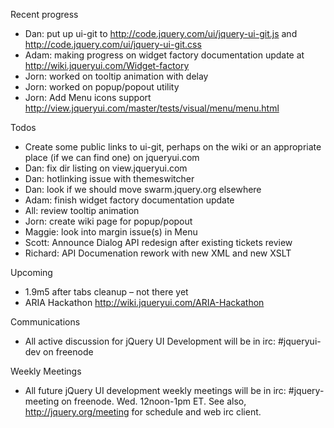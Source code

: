 Recent progress

* Dan: put up ui-git to http://code.jquery.com/ui/jquery-ui-git.js and http://code.jquery.com/ui/jquery-ui-git.css
* Adam: making progress on widget factory documentation update at http://wiki.jqueryui.com/Widget-factory
* Jorn: worked on tooltip animation with delay
* Jorn: worked on popup/popout utility
* Jorn: Add Menu icons support http://view.jqueryui.com/master/tests/visual/menu/menu.html

Todos

* Create some public links to ui-git, perhaps on the wiki or an appropriate place (if we can find one) on jqueryui.com
* Dan: fix dir listing on view.jqueryui.com
* Dan: hotlinking issue with themeswitcher
* Dan: look if we should move swarm.jquery.org elsewhere
* Adam: finish widget factory documentation update
* All: review tooltip animation
* Jorn: create wiki page for popup/popout
* Maggie: look into margin issue(s) in Menu
* Scott: Announce Dialog API redesign after existing tickets review
* Richard: API Documenation rework with new XML and new XSLT

Upcoming

* 1.9m5 after tabs cleanup – not there yet
* ARIA Hackathon http://wiki.jqueryui.com/ARIA-Hackathon

Communications

* All active discussion for jQuery UI Development will be in irc: #jqueryui-dev on freenode

Weekly Meetings

* All future jQuery UI development weekly meetings will be in irc: #jquery-meeting on freenode. Wed. 12noon-1pm ET. See also, http://jquery.org/meeting for schedule and web irc client.